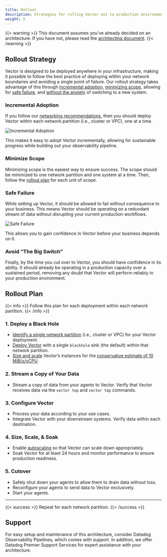 ```yaml
---
title: Rollout
description: Strategies for rolling Vector out to production environments.
weight: 5
---
```

{{< warning >}}
This document assumes you’ve already decided on an architecture. If you have not, please read the [architecting document](/docs/setup/going-to-prod/architecting/).
{{< /warning >}}

## Rollout Strategy

Vector is designed to be deployed anywhere in your infrastructure, making it possible to follow the best practice of deploying within your network boundaries and avoiding a single point of failure. Our rollout strategy takes advantage of this through [incremental adoption](#incremental-adoption), [minimizing scope](#minimize-scope), allowing for [safe failure](#safe-failure), and [without the anxiety](#avoid-the-big-switch) of switching to a new system.

### Incremental Adoption

If you follow our [networking recommendations](/docs/setup/going-to-prod/architecting/#networking), then you should deploy Vector within each network partition (i.e., cluster or VPC), one at a time.

![Incremental Adoption](/img/going-to-prod/incremental-adoption.png)

This makes it easy to adopt Vector incrementally, allowing for sustainable progress while building out your observability pipeline.

### Minimize Scope

Minimizing scope is the easiest way to ensure success. The scope should be minimized to one network partition and one system at a time. Then, follow the [rollout plan](#rollout-plan) for each unit of scope.

### Safe Failure

While setting up Vector, it should be allowed to fail without consequence to your business. This means Vector should be operating on a redundant stream of data without disrupting your current production workflows.

![Safe Failure](/img/going-to-prod/safe-failure.png)

This allows you to gain confidence in Vector before your business depends on it.

### Avoid “The Big Switch”

Finally, by the time you cut over to Vector, you should have confidence in its ability. It should already be operating in a production capacity over a sustained period, removing any doubt that Vector will perform reliably in your production environment.

## Rollout Plan

{{< info >}}
Follow this plan for each deployment within each network partition.
{{< /info >}}

### 1. Deploy a Black Hole

- [Identify a single network partition](/docs/setup/going-to-prod/architecting/#boundaries) (i.e., cluster or VPC) for your Vector deployment.
- [Deploy Vector](/docs/setup/deployment/) with a single `blackhole` sink (the default) within that network partition.
- [Size and scale](/docs/setup/going-to-prod/sizing/) Vector’s instances for the [conservative estimate of 10 MiB/s/vCPU](/docs/setup/going-to-prod/sizing/#estimations).

### 2. Stream a Copy of Your Data

- Stream a copy of data from your agents to Vector. Verify that Vector receives data via the `vector top` and `vector tap` commands.

### 3. Configure Vector

- Process your data according to your use cases.
- Integrate Vector with your downstream systems. Verify data within each destination.

### 4. Size, Scale, & Soak

- Enable [autoscaling](/docs/setup/going-to-prod/sizing/#autoscaling) so that Vector can scale down appropriately.
- Soak Vector for at least 24 hours and monitor performance to ensure production readiness.

### 5. Cutover

- Safely shut down your agents to allow them to drain data without loss.
- Reconfigure your agents to send data to Vector exclusively.
- Start your agents.

---

{{< success >}}
Repeat for each network partition.
{{< /success >}}

## Support

For easy setup and maintenance of this architecture, consider Datadog Observability Pipelines, which comes with support. In addition, we offer Datadog Premier Support Services for expert assistance with your architecture.